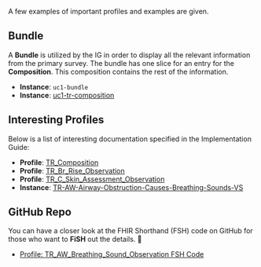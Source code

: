 A few examples of important profiles and examples are given. 

## Bundle 

A **Bundle** is utilized by the IG in order to display all the relevant information from the primary survey. The bundle has one slice for an entry for the **Composition**. This composition contains the rest of the information.

- **Instance**: `uc1-bundle`
- **Instance**: [uc1-tr-composition](Composition-uc1-tr-composition.json.html)



## Interesting Profiles 

Below is a list of interesting documentation specified in the Implementation Guide:

- **Profile**: [TR_Composition](StructureDefinition-tr-composition.html)
- **Profile**: [TR_Br_Rise_Observation](StructureDefinition-tr-aw-breathing-sound-observation.html)
- **Profile**: [TR_C_Skin_Assessment_Observation](StructureDefinition-tr-c-skin-assessment-observation.html)
- **Instance**: [TR-AW-Airway-Obstruction-Causes-Breathing-Sounds-VS](ValueSet-TR-AW-Airway-Obstruction-Causes-Breathing-Sounds-VS.html)

## GitHub Repo 
You can have a closer look at the FHIR Shorthand (FSH) code on GitHub for those who want to **FiSH** out the details. 🎣 

- [Profile: TR_AW_Breathing_Sound_Observation FSH Code](https://github.com/cdeveHealth/TraumaIG)

